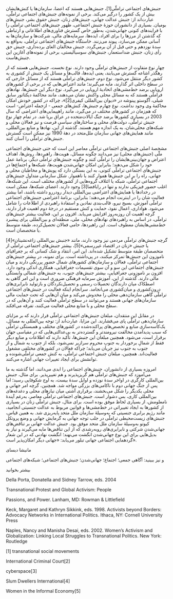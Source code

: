   جنبش‌های اجتماعی تراملّی[1]، جنبش‌هایی هستند که اعضا، سازمان‌ها یا کنش‌هایشان بیش از یک کشور را درگیر می‌کند. برخی از نمونه‌های جنبش‌های اجتماعی تراملّی، عبارت‌اند از: جنبش عدالت جهانی، جنبش‌های زنان، جنبش حقوق بشر، جنبش‌های بومیان. بسیاری از دانشوران حوزۀ جنبش اجتماعی، ظهور جنبش‌های اجتماعی تراملّی را با فرایندهای کنونی جهانی‌شدن، به‌طور خاص گسترش فناوری‌های اطلاعاتی و ارتباطی که گذشتن از مرزها را برای افراد، ایده‌ها، سرمایه‌های مالی، شرکت‌ها و سازمان‌ها به آسانی ممکن می‌سازد، پیوند می‌زنند. خاستگاه جنبش‌های اجتماعی تراملی، به‌واقع به سدۀ نوزدهم و حتی قبل از آن برمی‌گردد. جنبش مخالفان الغای برده‌داری، جنبش حق رأی زنان، جنبش ضداستعمار، جنبش‌های سوسیالیستی، برخی از نمونه‌های آغازین این جنبش‌هاست. 

چهار نوع متفاوت از جنبش‌های تراملّی وجود دارند. نوع نخست، جنبش‌هایی هستند که از رهگذر اشاعه گسترش می‌یابند، یعنی ایده‌ها، قالب‌ها و مسائل یک جنبش از کشوری به کشور دیگر منتقل می‌شود. نوع دوم، جنبش‌های تراملّی هستند که از مسائل خارجی که در سطح داخلی اثر گذارند، مایه می‌گیرند؛ مانند اعتراض‌هایی که در برخی از کشورهای اروپایی برضد خط‌مشی‌های اتحادیۀ اروپایی در می‌گیرد. نوع دیگر این جنبش‌ها، نهادهای فراملّی هستند که به مسائل محلی واکنش نشان می‌دهند، مانند محاکمۀ دیکتاتور سابق شیلی، آگوستو پینوشه در «دیوان بین‌المللی کیفری[2]»، چراکه در کشور خودش امکان محاکمۀ وی وجود نداشت. نوع چهارم جنبش‌ها، کنش‌های جمعی - ازجمله اعتراض- است که هم‌زمان در کشورهای مختلف در می‌گیرد، مانند راهپیمایی‌های اعتراضی که سال 2003 در بسیاری کشورها برضد جنگ ایالات‌متحده در عراق برپا شد. در تمام چهار نوع جنبش تراملّی، دولت‌های محلی و ساختارهای سیاسیِ فرصت و نیز فعالان محلی و شبکه‌های محلی‌شان، به یک اندازه مهم هستند. گذشته از این، نهادها و منابع بین‌المللی، مانند همایش‌های جهانی سازمان ملل‌متحد در دهۀ 1990 نیز ممکن است گسترش جنبش‌های تراملّی را آسان کنند.

 مشخصۀ اصلی جنبش‌های اجتماعی تراملّی معاصر این است که حتی جنبش‌های اجتماعی ملّی (جنبش‌های محلی) نیز می‌دانند چگونه مسائل، هویت‌ها، راهبردها، روش‌ها، اهداف اعتراض و جهان‌بینی‌هایشان را تراملّی کنند و چگونه جنبش‌های تراملّی دیگر، برنامۀ عمل خود را شکل می‌دهند؛ بنابراین امکان جهانی‌شدن هویت‌ها، شبکه‌ها و اجتماع‌ها در جنبش‌های اجتماعی تراملّی کنونی، به این بستگی دارد که پویش‌ها و مخاطبان محلی و جهانی، راه را بر این جنبش‌ها هموار کنند یا ناهموار. شکل سازمانی متداول جنبش‌های اجتماعی تراملّی، شبکه یا ائتلاف گروه‌هایی از کشورهای مختلف است. این شبکه‌ها، اغلب حضور فیزیکی ندارند و تنها در رایافضا[3] وجود دارند. اعضای شبکه‌ها، ممکن است در رخدادها یا همایش‌های اعتراضی بین‌المللی دیدار رودررو داشته باشند، اما بیشتر فعالیت شان را در اینترنت انجام می‌دهند؛ بنابراین، برنامۀ اعتراضی جنبش‌های اجتماعی تراملّی آموزش، بسیج نیرو، قالب‌بندی نمادین و استفادۀ راهبردی از اطلاعات را شامل می‌شود. هواداری، اعمال نفوذ، حمایت و کنش مستقیم در درجۀ دوم اهمیت قرار دارند، گرچه اهمیت آن روزبه‌روز افزایش می‌یابد. افزون بر این، فعالیت بیشتر جنبش‌های تراملّی، در اساس به راهبردهای نهادهای محلی، ملی، منطقه‌ای و بین‌المللی برای پیشبرد خط‌مشی‌هایشان معطوف است. این راهبردها، حامی فعالان تحصیل‌کرده، طبقة متوسط یا متخصصان است.

 گرچه جنبش‌های تراملّی مردمی نیز وجود دارند، مانند «جنبش بین‌المللی زاغه‌نشینان»[4] یا جنبش «زنان در اقتصاد غیررسمی»[5]، بیشتر جنبش‌های اجتماعی تراملّی از متخصصان طبقة متوسط تشکیل شده‌اند. این امر، انتقاد و شک کسانی که بر جغرافیای ناموزون این جنبش‌ها تمرکز می­کنند، در پی‌داشته است. برای نمونه، در بیشتر جنبش‌های اجتماعی تراملّی، فعالان و سازمان‌های کشورهای شمال حضور پررنگی دارند و میان جنبش‌های اجتماعی این سو و آن سوی تقسیمات جغرافیایی، همکاری اندکی وجود دارد. افزون بر ناموزونی جغرافیایی، بیشتر جنبش‌های جنوب، به جنبش‌های شمالی وابستگی مالی دارند. گذشته‌ از این، آموزش سرمایه فرهنگی ضروری است و این امر گاهی به اصطکاک میان دارندگان تحصیلات رسمی و تحصیل‌نکردگان و بازتولید نابرابری‌های درون‌کشوری و میان‌کشوری می‌انجامد. سرانجام اینکه فعالیت در جنبش‌های اجتماعی تراملّی گاهی سازمان‌دهی محلی را مخدوش می‌کند و میان آن‌هایی که تحت حمایت مالی سازمان‌های جهانی هستند و می‌توانند در سطح تراملّی فعالیت کنند و آن‌هایی که در سطح محلی و با منابع محلی فعالیت می‌کنند، تفرقه می‌افکند. 

در مقابل این منتقدان، مبلغان جنبش‌های اجتماعی تراملّی قرار دارند که بر مزایای سازمان‌دهی تراملّی پای می‌فشارند. این مزایا، عبارت‌اند از: توجه بین‌المللی به مسائل، یک‌کاسه‌سازی منابع و تخصص‌های پراکنده‌شده در کشورهای مختلف و همبستگی تراملّی که سبب پدیدآمدن مخالفت نیرومندتر و گسترده‌تر به بی‌عدالتی‌هایی که در مقیاسی جهان برقرار است، می‌شود. همچنین مبلغان این جنبش‌ها، تأکید دارند که اطلاعات و منابع دیگر فقط از شمالِ برخوردار به جنوبِ محروم سرازیر نمی‌شود، بلکه از جنوب به شمال و از جنوب به جنوب نیز جریان می‌یابد؛ چراکه فعالان در کشورهای مختلفی مشغول فعالیت‌اند. همچنین، مبلغان جنبش اجتماعی تراملّی، به کنش جمعی تراملّی‌شونده و توانشش برای ایجاد تغییرات جهانی اشاره می‌کنند.

امروزه بسیاری از دانشوران، جنبش‌های اجتماعی را ابدی می‌دانند، اما گذشته به ما می‌آموزد که جنبش‌های تراملّی هم گریزپذیرند و هم تغییرپذیر. برای مثال، جنبش بین‌المللی کارگری در اواخر سدۀ نوزده و اوایل سدۀ بیست، به اوج شکوفایی رسید؛ اما پس از جنگ جهانی دوم با ناکامی‌های بزرگی مواجه شد. همچنین، گرچه امر جهانی و محلی یکدیگر را شکل می‌بخشند، برقراری آشتی میان نیازهای محلی و دغدغه‌های بین‌المللی کاری، بس دشوار است. جنبش‌های اجتماعی تراملّی معاصر، به‌رغم آیندۀ نامعلومش، از بسیاری لحاظ موفق بوده است. برای مثال، جنبش تراملّی زنان در بسیاری از کشورها به ایجاد تغییراتی در خط‌مشی‌ها و قوانین مربوط به عدالت جنسیتی انجامید، مانند رژیم برابری جنسیتی که به‌وسیلۀ سازمان ملل متحد پایه‌ریزی شد. به همین قیاس، جنبش‌های زیست‌محیطی تراملّی در جلب توجه جهانی به گرمایش جهانی و وضع پروتکل کیوتو به‌وسیلۀ سازمان ملل متحد موفق بود. جنبش عدالت جهانی بر تناقض‌های جهانی‌شدن شرکتی و نابرابری‌های روبه‌رشدی که از این تناقض‌ها مایه می‌گیرند و نیاز به بدیل‌هایی برای این نوع جهانی‌شدن انگشت می‌نهند؛ انگشت نهادنی که در این شعار گردهمایی اجتماعی جهانی تبلور می‌یابد: «جهانی دیگر امکان‌پذیر است».

مانیشا دیسای 

و نیز ببینید: آگاهی جمعی؛ اجتماع؛ جهانی‌شدن؛ جنبش‌های اجتماعی؛ شبکه‌های اجتماعی

بیشتر بخوانید

Della Porta, Donatella and Sidney Tarrow, eds. 2004

Transnational Protest and Global Activism: People

Passions, and Power. Lanham, MD: Rowman & Littlefield

Keck, Margaret and Kathryn Sikkink, eds. 1998. Activists beyond Borders: Advocacy Networks in International Politics. Ithaca, NY: Cornell University Press

Naples, Nancy and Manisha Desai, eds. 2002. Women’s Activism and Globalization: Linking Local Struggles to Transnational Politics. New York: Routledge

 [1] transnational social movements 

 International Criminal Court[2]

 cyberspace[3]

 Slum Dwellers International[4]

 Women in the Informal Economy[5]

 

 

 

 